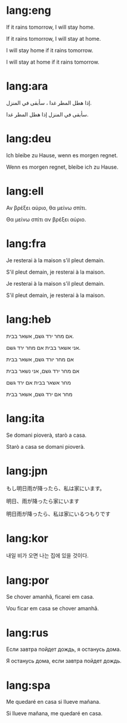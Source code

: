 # lang:eng

If it rains tomorrow, I will stay home.

If it rains tomorrow, I will stay at home.

I will stay home if it rains tomorrow.

I will stay at home if it rains tomorrow.

# lang:ara

إذا هطل المطر غدا ، سأبقى في المنزل.

سأبقى في المنزل إذا هطل المطر غدا.

# lang:deu

Ich bleibe zu Hause, wenn es morgen regnet.

Wenn es morgen regnet, bleibe ich zu Hause.

# lang:ell

Αν βρέξει αύριο, θα μείνω σπίτι.

Θα μείνω σπίτι αν βρέξει αύριο.

# lang:fra

Je resterai à la maison s&#39;il pleut demain.

S&#39;il pleut demain, je resterai à la maison.

Je resterai à la maison s'il pleut demain.

S'il pleut demain, je resterai à la maison.

# lang:heb

אם מחר ירד גשם, אשאר בבית.

אני אשאר בבית אם מחר ירד גשם.

אם מחר יורד גשם, אשאר בבית

אם מחר ירד גשם, אני נשאר בבית

מחר אשאר בבית אם ירד גשם

מחר אם ירד גשם, אשאר בבית

# lang:ita

Se domani pioverà, starò a casa.

Starò a casa se domani pioverà.

# lang:jpn

もし明日雨が降ったら、私は家にいます。

明日、雨が降ったら家にいます

明日雨が降ったら、私は家にいるつもりです

# lang:kor

내일 비가 오면 나는 집에 있을 것이다.

# lang:por

Se chover amanhã, ficarei em casa.

Vou ficar em casa se chover amanhã.

# lang:rus

Если завтра пойдет дождь, я останусь дома.

Я останусь дома, если завтра пойдет дождь.

# lang:spa

Me quedaré en casa si llueve mañana.

Si llueve mañana, me quedaré en casa.
